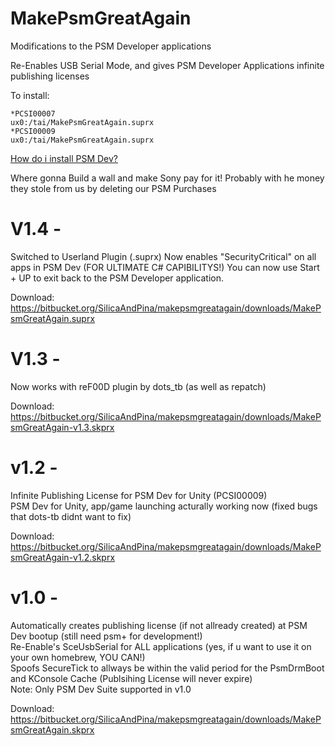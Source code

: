 # MakePsmGreatAgain

Modifications to the PSM Developer applications

Re-Enables USB Serial Mode, and gives PSM Developer Applications infinite publishing licenses 

To install:
```
*PCSI00007
ux0:/tai/MakePsmGreatAgain.suprx
*PCSI00009
ux0:/tai/MakePsmGreatAgain.suprx
```


[How do i install PSM Dev?](https://pastebin.com/8mGXtC57)

Where gonna Build a wall and make Sony pay for it!
Probably with he money they stole from us
by deleting our PSM Purchases 

# V1.4 -
Switched to Userland Plugin (.suprx)
Now enables "SecurityCritical" on all apps in PSM Dev (FOR ULTIMATE C# CAPIBILITYS!) 
You can now use Start + UP to exit back to the PSM Developer application. 

Download: https://bitbucket.org/SilicaAndPina/makepsmgreatagain/downloads/MakePsmGreatAgain.suprx

# V1.3 -
Now works with reF00D plugin by dots_tb (as well as repatch) 

Download: https://bitbucket.org/SilicaAndPina/makepsmgreatagain/downloads/MakePsmGreatAgain-v1.3.skprx

# v1.2 -
Infinite Publishing License for PSM Dev for Unity (PCSI00009)  
PSM Dev for Unity, app/game launching acturally working now (fixed bugs that dots-tb didnt want to fix)

Download: https://bitbucket.org/SilicaAndPina/makepsmgreatagain/downloads/MakePsmGreatAgain-v1.2.skprx

# v1.0 -
Automatically creates publishing license (if not allready created) at PSM Dev bootup (still need psm+ for development!)    
Re-Enable's SceUsbSerial for ALL applications (yes, if u want to use it on your own homebrew, YOU CAN!)   
Spoofs SecureTick to allways be within the valid period for the PsmDrmBoot and KConsole Cache (Publsihing License will never expire)   
Note: Only PSM Dev Suite supported in v1.0  

Download: https://bitbucket.org/SilicaAndPina/makepsmgreatagain/downloads/MakePsmGreatAgain.skprx  

